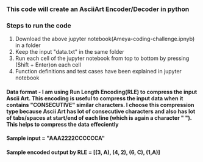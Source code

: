 ### This code will create an AsciiArt Encoder/Decoder in python

### Steps to run the code
1. Download the above jupyter notebook(Ameya-coding-challenge.ipnyb) in a folder
2. Keep the input "data.txt" in the same folder
3. Run each cell of the jupyter notebook from top to bottom by pressing (Shift + Enter)on each cell
4. Function definitions and test cases have been explained in jupyter notebook

#### Data format - I am using Run Length Encoding(RLE) to compress the input Ascii Art. This encoding is useful to compress the input data when it contains "CONSECUTIVE" similar characters. I choose this compression type because Ascii Art has lot of consecutive characters and also has lot of tabs/spaces at start/end of each line (which is again a character " "). This helps to compress the data effeciently
#### Sample input = "AAA2222CCCCCCA"  
#### Sample encoded output by RLE = [(3, A), (4, 2), (6, C), (1,A)]
